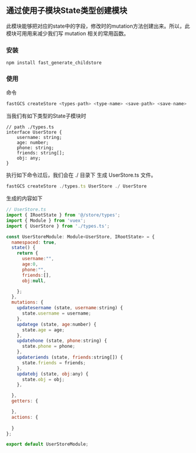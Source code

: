 ## 通过使用子模块State类型创建模块

此模块能够把对应的state中的字段，修改时的mutation方法创建出来。所以，此模块可用用来减少我们写 mutation 相关的常用函数。

### 安装

~~~npm
npm install fast_generate_childstore
~~~



### 使用

命令

~~~js
fastGCS createStore <types-path> <type-name> <save-path> <save-name>
~~~



当我们有如下类型的State子模块时

~~~tsx
// path ./types.ts
interface UserStore {
    username: string;
    age: number;
    phone: string;
    friends: string[];
    obj: any;
}
~~~

执行如下命令过后，我们会在 ./ 目录下 生成 UserStore.ts 文件。

~~~js
fastGCS createStore ./types.ts UserStore ./ UserStore
~~~



生成的内容如下

~~~js
// UserStore.ts
import { IRootState } from '@/store/types';
import { Module } from 'vuex';
import { UserStore } from './types.ts';

const UserStoreModule: Module<UserStore, IRootState> = {
  namespaced: true,
  state() {
    return {
      username:"",
      age:0,
      phone:"",
      friends:[],
      obj:null,

    };
  },
  mutations: {
    updatesername (state, username:string) {
      state.username = username;
    },
    updatege (state, age:number) {
      state.age = age;
    },
    updatehone (state, phone:string) {
      state.phone = phone;
    },
    updateriends (state, friends:string[]) {
      state.friends = friends;
    },
    updatebj (state, obj:any) {
      state.obj = obj;
    },

  },
  getters: {

  },
  actions: {
   
  }
};

export default UserStoreModule;

~~~

